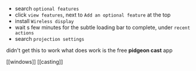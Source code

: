 - search `optional features`
- click `view features`, next to `Add an optional feature` at the top
- install `Wireless display`
- wait s few minutes for the subtle loading bar to complete, under `recent actions`
- search `projection settings`

didn't get this to work
what does work is the free **pidgeon cast** app

[[windows]]
[[casting]]
